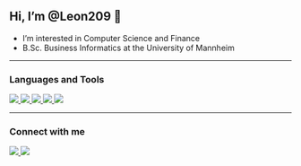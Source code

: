 ## Hi, I’m @Leon209 👋 
-  I’m interested in Computer Science and Finance
-  B.Sc. Business Informatics at the University of Mannheim
***

### Languages and Tools
<p align="left">
  <a href="https://www.python.org">
    <img src="https://skillicons.dev/icons?i=python" />
  </a>
  <a href="https://www.tensorflow.org">
    <img src="https://skillicons.dev/icons?i=tensorflow" />
  </a>
  <a href="https://www.java.com/en/">
    <img src="https://skillicons.dev/icons?i=java" />
  </a>
  <a href="https://git-scm.com">
    <img src="https://skillicons.dev/icons?i=git" />
  </a>
  <a href="https://git-scm.com">
    <img src="https://skillicons.dev/icons?i=vim" />
  </a>
</p>

***
### Connect with me


<p align="left">
  <a href="https://www.linkedin.com/in/leon-yannick-urny-226403191/">
    <img src="https://skillicons.dev/icons?i=linkedin" />
  </a>
  <a href="https://github.com/Leon209">
    <img src="https://skillicons.dev/icons?i=github" />
  </a>
</p>
